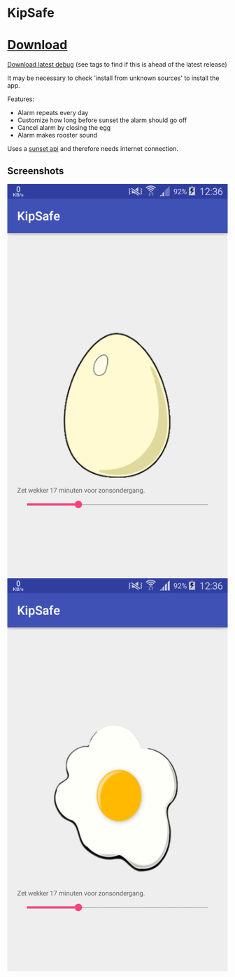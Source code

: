 # KipSafe

# [Download](https://github.com/PHPirates/KipSafe/blob/master/KipSafe/app/app-release.apk?raw=true)

[Download latest debug](https://github.com/PHPirates/KipSafe/raw/master/KipSafe/app/build/outputs/apk/KipSafe-debug.apk) (see tags to find if this is ahead of the latest release)

It may be necessary to check 'install from unknown sources' to install the app.

Features:

* Alarm repeats every day
* Customize how long before sunset the alarm should go off
* Cancel alarm by closing the egg
* Alarm makes rooster sound

Uses a [sunset api](http://sunrise-sunset.org/api) and therefore needs internet connection.

## Screenshots
![Screenshot closed egg.](Screenshot_closed_egg.png)
![Screenshot open egg.](Screenshot_open_egg.png)